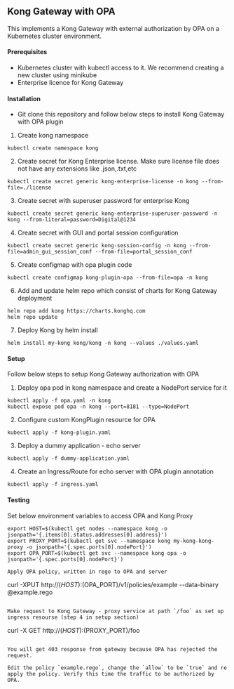 ## Kong Gateway with OPA

This implements a Kong Gateway with external authorization by OPA on a Kubernetes cluster environment.

#### Prerequisites

- Kubernetes cluster with kubectl access to it. We recommend creating a new cluster using minikube
- Enterprise licence for Kong Gateway

#### Installation

- Git clone this repository and follow below steps to install Kong Gateway with OPA plugin

1. Create kong namespace
```
kubectl create namespace kong
```

2. Create secret for Kong Enterprise license. Make sure license file does not have any extensions like .json,.txt,etc
```
kubectl create secret generic kong-enterprise-license -n kong --from-file=./license
```

3. Create secret with superuser password for enterprise Kong
```
kubectl create secret generic kong-enterprise-superuser-password -n kong --from-literal=password=Digital@1234
```

4. Create secret with GUI and portal session configuration
```
kubectl create secret generic kong-session-config -n kong --from-file=admin_gui_session_conf --from-file=portal_session_conf
```

5. Create configmap with opa plugin code
```
kubectl create configmap kong-plugin-opa --from-file=opa -n kong
```

6. Add and update helm repo which consist of charts for Kong Gateway deployment
```
helm repo add kong https://charts.konghq.com
helm repo update
```

7. Deploy Kong by helm install
```
helm install my-kong kong/kong -n kong --values ./values.yaml
```

#### Setup

Follow below steps to setup Kong Gateway authorization with OPA

1. Deploy opa pod in kong namespace and create a NodePort service for it
```
kubectl apply -f opa.yaml -n kong
kubectl expose pod opa -n kong --port=8181 --type=NodePort
```

2. Configure custom KongPlugin resource for OPA
```
kubectl apply -f kong-plugin.yaml
```

3. Deploy a dummy application - echo server
```
kubectl apply -f dummy-application.yaml
```

4. Create an Ingress/Route for echo server with OPA plugin annotation
```
kubectl apply -f ingress.yaml
```

#### Testing

Set below environment variables to access OPA and Kong Proxy
```
export HOST=$(kubectl get nodes --namespace kong -o jsonpath='{.items[0].status.addresses[0].address}')
export PROXY_PORT=$(kubectl get svc --namespace kong my-kong-kong-proxy -o jsonpath='{.spec.ports[0].nodePort}')
export OPA_PORT=$(kubectl get svc --namespace kong opa -o jsonpath='{.spec.ports[0].nodePort}')

Apply OPA policy, written in rego to OPA and server
```
curl -XPUT http://$(HOST):$(OPA_PORT)/v1/policies/example --data-binary @example.rego
```

Make request to Kong Gateway - proxy service at path `/foo` as set up ingress resourse (step 4 in setup section)
```
curl -X GET http://$(HOST):$(PROXY_PORT)/foo
```

You will get 403 response from gateway because OPA has rejected the request. 

Edit the policy `example.rego`, change the `allow` to be `true` and re apply the policy. Verify this time the traffic to be authorized by OPA.
